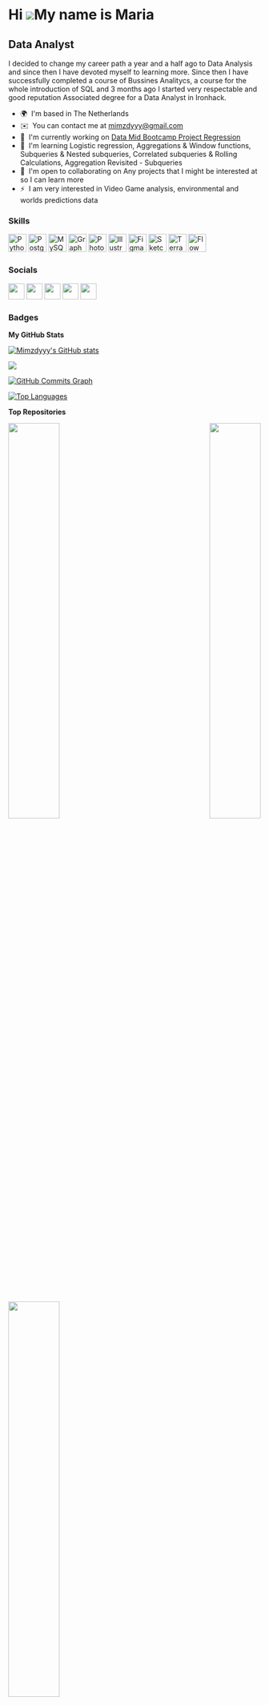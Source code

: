 Hi ![](https://user-images.githubusercontent.com/18350557/176309783-0785949b-9127-417c-8b55-ab5a4333674e.gif)My name is Maria 
=======================================================================================================================================

Data Analyst
------------

I decided to change my career path a year and a half ago to Data Analysis and since then I have devoted myself to learning more. Since then I have successfully completed a course of Bussines Analitycs, a course for the whole introduction of SQL and 3 months ago I started very respectable and good reputation Associated degree for a Data Analyst in Ironhack.

* 🌍  I'm based in The Netherlands
* ✉️  You can contact me at [mimzdyyy@gmail.com](mailto:mimzdyyy@gmail.com)
* 🚀  I'm currently working on [Data Mid Bootcamp Project Regression](http://github.com/ironhack-edu/data_mid_bootcamp_project_regression)
* 🧠  I'm learning Logistic regression, Aggregations & Window functions, Subqueries & Nested subqueries, Correlated subqueries & Rolling Calculations, Aggregation Revisited - Subqueries
* 🤝  I'm open to collaborating on Any projects that I might be interested at so I can learn more
* ⚡  I am very interested in Video Game analysis, environmental and worlds predictions data

### Skills

<p align="left">
<a href="https://www.python.org/" target="_blank" rel="noreferrer"><img src="https://raw.githubusercontent.com/danielcranney/readme-generator/main/public/icons/skills/python-colored.svg" width="36" height="36" alt="Python" /></a>
<a href="https://www.postgresql.org/" target="_blank" rel="noreferrer"><img src="https://raw.githubusercontent.com/danielcranney/readme-generator/main/public/icons/skills/postgresql-colored.svg" width="36" height="36" alt="PostgreSQL" /></a>
<a href="https://www.mysql.com/" target="_blank" rel="noreferrer"><img src="https://raw.githubusercontent.com/danielcranney/readme-generator/main/public/icons/skills/mysql-colored.svg" width="36" height="36" alt="MySQL" /></a>
<a href="https://graphql.org/" target="_blank" rel="noreferrer"><img src="https://raw.githubusercontent.com/danielcranney/readme-generator/main/public/icons/skills/graphql-colored.svg" width="36" height="36" alt="GraphQL" /></a>
<a href="https://www.adobe.com/uk/products/photoshop.html" target="_blank" rel="noreferrer"><img src="https://raw.githubusercontent.com/danielcranney/readme-generator/main/public/icons/skills/photoshop-colored.svg" width="36" height="36" alt="Photoshop" /></a>
<a href="adobe.com/uk/products/illustrator.html" target="_blank" rel="noreferrer"><img src="https://raw.githubusercontent.com/danielcranney/readme-generator/main/public/icons/skills/illustrator-colored.svg" width="36" height="36" alt="Illustrator" /></a>
<a href="https://www.figma.com/" target="_blank" rel="noreferrer"><img src="https://raw.githubusercontent.com/danielcranney/readme-generator/main/public/icons/skills/figma-colored.svg" width="36" height="36" alt="Figma" /></a>
<a href="https://www.sketch.com/" target="_blank" rel="noreferrer"><img src="https://raw.githubusercontent.com/danielcranney/readme-generator/main/public/icons/skills/sketch-colored.svg" width="36" height="36" alt="Sketch" /></a>
<a href="https://www.terra.money/" target="_blank" rel="noreferrer"><img src="https://raw.githubusercontent.com/danielcranney/readme-generator/main/public/icons/skills/terra-colored.svg" width="36" height="36" alt="Terra" /></a>
<a href="https://www.onflow.org/" target="_blank" rel="noreferrer"><img src="https://raw.githubusercontent.com/danielcranney/readme-generator/main/public/icons/skills/flow-colored.svg" width="36" height="36" alt="Flow" /></a>
</p>


### Socials

<p align="left"> <a href="https://discord.com/users/6705" target="_blank" rel="noreferrer"><img src="https://raw.githubusercontent.com/danielcranney/readme-generator/main/public/icons/socials/discord.svg" width="32" height="32" /></a> <a href="https://www.github.com/Mimzdyyy" target="_blank" rel="noreferrer"><img src="https://raw.githubusercontent.com/danielcranney/readme-generator/main/public/icons/socials/github.svg" width="32" height="32" /></a> <a href="https://www.linkedin.com/in/maria-dimitrova-993589166/" target="_blank" rel="noreferrer"><img src="https://raw.githubusercontent.com/danielcranney/readme-generator/main/public/icons/socials/linkedin.svg" width="32" height="32" /></a> <a href="https://www.stackoverflow.com/users/19930880/mimzdyyy" target="_blank" rel="noreferrer"><img src="https://raw.githubusercontent.com/danielcranney/readme-generator/main/public/icons/socials/stackoverflow.svg" width="32" height="32" /></a> <a href="https://www.twitch.tv/mimzdyyy" target="_blank" rel="noreferrer"><img src="https://raw.githubusercontent.com/danielcranney/readme-generator/main/public/icons/socials/twitch.svg" width="32" height="32" /></a></p>

### Badges

<b>My GitHub Stats</b>

<a href="http://www.github.com/Mimzdyyy"><img src="https://github-readme-stats.vercel.app/api?username=Mimzdyyy&show_icons=true&hide=&count_private=true&title_color=a855f7&text_color=ffffff&icon_color=3382ed&bg_color=1c1917&hide_border=true&show_icons=true" alt="Mimzdyyy's GitHub stats" /></a>

<a href="http://www.github.com/Mimzdyyy"><img src="https://github-readme-streak-stats.herokuapp.com/?user=Mimzdyyy&stroke=ffffff&background=1c1917&ring=a855f7&fire=a855f7&currStreakNum=ffffff&currStreakLabel=a855f7&sideNums=ffffff&sideLabels=ffffff&dates=ffffff&hide_border=true" /></a>

<a href="http://www.github.com/Mimzdyyy"><img src="https://activity-graph.herokuapp.com/graph?username=Mimzdyyy&bg_color=1c1917&color=ffffff&line=3382ed&point=ffffff&area_color=1c1917&area=true&hide_border=true&custom_title=GitHub%20Commits%20Graph" alt="GitHub Commits Graph" /></a>

<a href="https://github.com/Mimzdyyy" align="left"><img src="https://github-readme-stats.vercel.app/api/top-langs/?username=Mimzdyyy&langs_count=10&title_color=a855f7&text_color=ffffff&icon_color=3382ed&bg_color=1c1917&hide_border=true&locale=en&custom_title=Top%20%Languages" alt="Top Languages" /></a>

<b>Top Repositories</b>

<div width="100%" align="center"><a href="https://github.com/Mimzdyyy/Python-labs-IronMimi" align="left"><img align="left" width="45%" src="https://github-readme-stats.vercel.app/api/pin/?username=Mimzdyyy&repo=Python-labs-IronMimi&title_color=a855f7&text_color=ffffff&icon_color=3382ed&bg_color=1c1917&hide_border=true&locale=en" /></a><a href="https://github.com/Mimzdyyy/Projects-Ironhack" align="right"><img align="right" width="45%" src="https://github-readme-stats.vercel.app/api/pin/?username=Mimzdyyy&repo=Projects-Ironhack&title_color=a855f7&text_color=ffffff&icon_color=3382ed&bg_color=1c1917&hide_border=true&locale=en" /></a></div><br /><br /><br /><br /><br /><br /><br />

<br /><br /><br /><br /><br />

<div width="100%" align="center"><a href="https://github.com/Mimzdyyy/SQL-labs" align="left"><img align="left" width="45%" src="https://github-readme-stats.vercel.app/api/pin/?username=Mimzdyyy&repo=SQL-labs&title_color=a855f7&text_color=ffffff&icon_color=3382ed&bg_color=1c1917&hide_border=true&locale=en" /></a></div>
